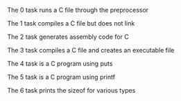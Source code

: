 The 0 task runs a C file through the preprocessor

The 1 task compiles a C file but does not link

The 2 task generates assembly code for C 

The 3 task compiles a C file and creates an executable file

The 4 task is a C program using puts

The 5 task is a C program using printf

The 6 task prints the sizeof for various types 
